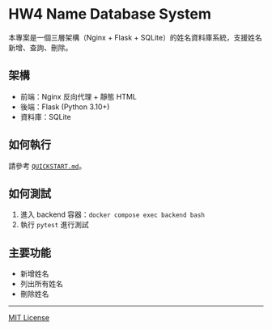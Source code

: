 # HW4 Name Database System

本專案是一個三層架構（Nginx + Flask + SQLite）的姓名資料庫系統，支援姓名新增、查詢、刪除。

## 架構
- 前端：Nginx 反向代理 + 靜態 HTML
- 後端：Flask (Python 3.10+)
- 資料庫：SQLite

## 如何執行
請參考 [`QUICKSTART.md`](./QUICKSTART.md)。

## 如何測試
1. 進入 backend 容器：`docker compose exec backend bash`
2. 執行 `pytest` 進行測試

## 主要功能
- 新增姓名
- 列出所有姓名
- 刪除姓名

---

[MIT License](./LICENSE)